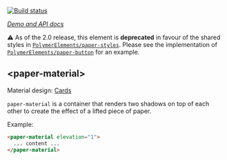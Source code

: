 
<!---

This README is automatically generated from the comments in these files:
paper-material.html

Edit those files, and our readme bot will duplicate them over here!
Edit this file, and the bot will squash your changes :)

The bot does some handling of markdown. Please file a bug if it does the wrong
thing! https://github.com/PolymerLabs/tedium/issues

-->

[![Build status](https://travis-ci.org/PolymerElements/paper-material.svg?branch=master)](https://travis-ci.org/PolymerElements/paper-material)

_[Demo and API docs](https://elements.polymer-project.org/elements/paper-material)_

⚠️ As of the 2.0 release, this element is **deprecated** in favour of the shared styles in [`PolymerElements/paper-styles`](https://github.com/PolymerElements/paper-styles/blob/master/element-styles/paper-material.html). Please see the implementation of [`PolymerElements/paper-button`](https://github.com/PolymerElements/paper-button/blob/master/paper-button.html#L114) for an example.

## &lt;paper-material&gt;

Material design: [Cards](https://www.google.com/design/spec/components/cards.html)

`paper-material` is a container that renders two shadows on top of each other to
create the effect of a lifted piece of paper.

Example:

```html
<paper-material elevation="1">
  ... content ...
</paper-material>
```


